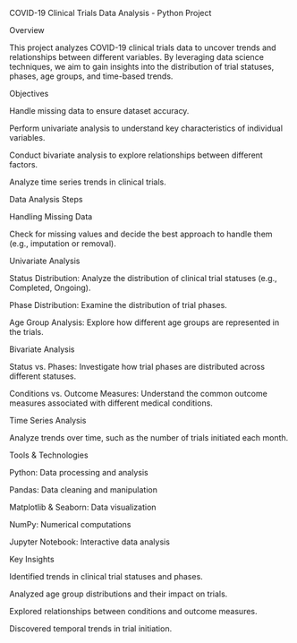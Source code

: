 COVID-19 Clinical Trials Data Analysis - Python Project

Overview

This project analyzes COVID-19 clinical trials data to uncover trends and relationships between different variables. By leveraging data science techniques, we aim to gain insights into the distribution of trial statuses, phases, age groups, and time-based trends.

Objectives

Handle missing data to ensure dataset accuracy.

Perform univariate analysis to understand key characteristics of individual variables.

Conduct bivariate analysis to explore relationships between different factors.

Analyze time series trends in clinical trials.

Data Analysis Steps

Handling Missing Data

Check for missing values and decide the best approach to handle them (e.g., imputation or removal).

Univariate Analysis

Status Distribution: Analyze the distribution of clinical trial statuses (e.g., Completed, Ongoing).

Phase Distribution: Examine the distribution of trial phases.

Age Group Analysis: Explore how different age groups are represented in the trials.

Bivariate Analysis

Status vs. Phases: Investigate how trial phases are distributed across different statuses.

Conditions vs. Outcome Measures: Understand the common outcome measures associated with different medical conditions.

Time Series Analysis

Analyze trends over time, such as the number of trials initiated each month.

Tools & Technologies

Python: Data processing and analysis

Pandas: Data cleaning and manipulation

Matplotlib & Seaborn: Data visualization

NumPy: Numerical computations

Jupyter Notebook: Interactive data analysis

Key Insights

Identified trends in clinical trial statuses and phases.

Analyzed age group distributions and their impact on trials.

Explored relationships between conditions and outcome measures.

Discovered temporal trends in trial initiation.
